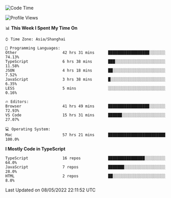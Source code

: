 <!--START_SECTION:waka-->
![Code Time](http://img.shields.io/badge/Code%20Time-0-blue)

![Profile Views](http://img.shields.io/badge/Profile%20Views-0-blue)

📊 **This Week I Spent My Time On** 

```text
⌚︎ Time Zone: Asia/Shanghai

💬 Programming Languages: 
Other                    42 hrs 31 mins      ██████████████████░░░░░░░   74.13% 
TypeScript               6 hrs 38 mins       ███░░░░░░░░░░░░░░░░░░░░░░   11.58% 
JSON                     4 hrs 18 mins       ██░░░░░░░░░░░░░░░░░░░░░░░   7.52% 
JavaScript               3 hrs 38 mins       █░░░░░░░░░░░░░░░░░░░░░░░░   6.35% 
LESS                     5 mins              ░░░░░░░░░░░░░░░░░░░░░░░░░   0.16%

🔥 Editors: 
Browser                  41 hrs 49 mins      ██████████████████░░░░░░░   72.93% 
VS Code                  15 hrs 31 mins      ██████░░░░░░░░░░░░░░░░░░░   27.07%

💻 Operating System: 
Mac                      57 hrs 21 mins      █████████████████████████   100.0%

```

**I Mostly Code in TypeScript** 

```text
TypeScript               16 repos            ████████████████░░░░░░░░░   64.0% 
JavaScript               7 repos             ███████░░░░░░░░░░░░░░░░░░   28.0% 
HTML                     2 repos             ██░░░░░░░░░░░░░░░░░░░░░░░   8.0%

```



 Last Updated on 08/05/2022 22:11:52 UTC
<!--END_SECTION:waka-->
